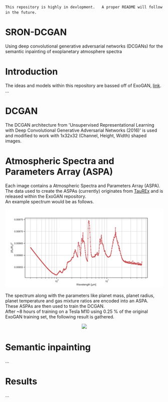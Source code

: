 `This repository is highly in devlopment.  
A proper README will follow in the future.`


# SRON-DCGAN
Using deep convolutional generative adversarial networks (DCGANs) for the semantic inpainting of exoplanetary atmosphere spectra

# Introduction 
The ideas and models within this repository are bassed off of ExoGAN, [link](https://github.com/ucl-exoplanets/ExoGAN_public).
...  

# DCGAN
The DCGAN architecture from 'Unsupervised Representational Learning with Deep Convolutional Generative Adversarial Networks (2016)' is used and modified to work with 1x32x32 (Channel, Height, Width) shaped images.  

# Atmospheric Spectra and Parameters Array (ASPA)
Each image contains a Atmospheric Spectra and Parameters Array (ASPA).  
The data used to create the ASPAs (currently) originates from [TauREx](https://github.com/ucl-exoplanets/TauREx_public) and is released within the ExoGAN repository.  
An example spectrum would be as follows.
  
<p align="center"> <img src="https://github.com/deKeijzer/SRON-DCGAN/blob/master/notebooks/plots/sample_spectrum.png?raw=true "> </p>

The spectrum along with the parameters like planet mass, planet radius, planet temperature and gas mixture ratios are encoded into an ASPA.  
These ASPAs are then used to train the DCGAN.  
After ~8 hours of training on a Tesla M10 using 0.25 % of the original ExoGAN training set, the following result is gathered. 

<p align="center"> <img src="https://github.com/deKeijzer/SRON-DCGAN/blob/master/notebooks/plots/DCGAN_generated_cropped.png?raw=true"> </p>

# Semantic inpainting
...

# Results
...
